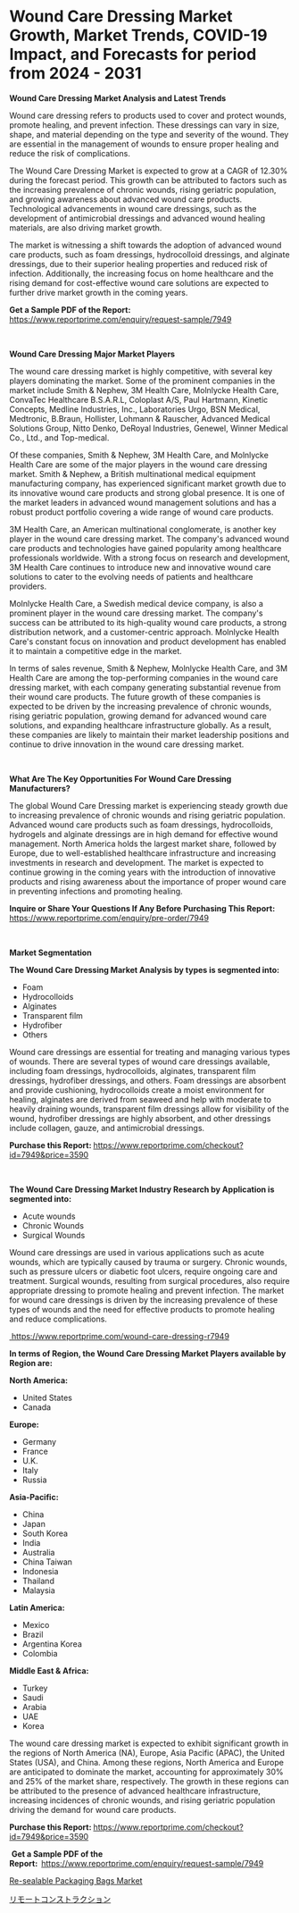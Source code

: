 <p><h1>Wound Care Dressing Market Growth, Market Trends, COVID-19 Impact, and Forecasts for period from 2024 - 2031</h1></p><p><strong>Wound Care Dressing Market Analysis and Latest Trends</strong></p>
<p><p>Wound care dressing refers to products used to cover and protect wounds, promote healing, and prevent infection. These dressings can vary in size, shape, and material depending on the type and severity of the wound. They are essential in the management of wounds to ensure proper healing and reduce the risk of complications.</p><p>The Wound Care Dressing Market is expected to grow at a CAGR of 12.30% during the forecast period. This growth can be attributed to factors such as the increasing prevalence of chronic wounds, rising geriatric population, and growing awareness about advanced wound care products. Technological advancements in wound care dressings, such as the development of antimicrobial dressings and advanced wound healing materials, are also driving market growth.</p><p>The market is witnessing a shift towards the adoption of advanced wound care products, such as foam dressings, hydrocolloid dressings, and alginate dressings, due to their superior healing properties and reduced risk of infection. Additionally, the increasing focus on home healthcare and the rising demand for cost-effective wound care solutions are expected to further drive market growth in the coming years.</p></p>
<p><strong>Get a Sample PDF of the Report:&nbsp;</strong> <a href="https://www.reportprime.com/enquiry/request-sample/7949">https://www.reportprime.com/enquiry/request-sample/7949</a></p>
<p>&nbsp;</p>
<p><strong>Wound Care Dressing Major Market Players</strong></p>
<p><p>The wound care dressing market is highly competitive, with several key players dominating the market. Some of the prominent companies in the market include Smith & Nephew, 3M Health Care, Molnlycke Health Care, ConvaTec Healthcare B.S.A.R.L, Coloplast A/S, Paul Hartmann, Kinetic Concepts, Medline Industries, Inc., Laboratories Urgo, BSN Medical, Medtronic, B.Braun, Hollister, Lohmann & Rauscher, Advanced Medical Solutions Group, Nitto Denko, DeRoyal Industries, Genewel, Winner Medical Co., Ltd., and Top-medical.</p><p>Of these companies, Smith & Nephew, 3M Health Care, and Molnlycke Health Care are some of the major players in the wound care dressing market. Smith & Nephew, a British multinational medical equipment manufacturing company, has experienced significant market growth due to its innovative wound care products and strong global presence. It is one of the market leaders in advanced wound management solutions and has a robust product portfolio covering a wide range of wound care products.</p><p>3M Health Care, an American multinational conglomerate, is another key player in the wound care dressing market. The company's advanced wound care products and technologies have gained popularity among healthcare professionals worldwide. With a strong focus on research and development, 3M Health Care continues to introduce new and innovative wound care solutions to cater to the evolving needs of patients and healthcare providers.</p><p>Molnlycke Health Care, a Swedish medical device company, is also a prominent player in the wound care dressing market. The company's success can be attributed to its high-quality wound care products, a strong distribution network, and a customer-centric approach. Molnlycke Health Care's constant focus on innovation and product development has enabled it to maintain a competitive edge in the market.</p><p>In terms of sales revenue, Smith & Nephew, Molnlycke Health Care, and 3M Health Care are among the top-performing companies in the wound care dressing market, with each company generating substantial revenue from their wound care products. The future growth of these companies is expected to be driven by the increasing prevalence of chronic wounds, rising geriatric population, growing demand for advanced wound care solutions, and expanding healthcare infrastructure globally. As a result, these companies are likely to maintain their market leadership positions and continue to drive innovation in the wound care dressing market.</p></p>
<p>&nbsp;</p>
<p><strong>What Are The Key Opportunities For Wound Care Dressing Manufacturers?</strong></p>
<p><p>The global Wound Care Dressing market is experiencing steady growth due to increasing prevalence of chronic wounds and rising geriatric population. Advanced wound care products such as foam dressings, hydrocolloids, hydrogels and alginate dressings are in high demand for effective wound management. North America holds the largest market share, followed by Europe, due to well-established healthcare infrastructure and increasing investments in research and development. The market is expected to continue growing in the coming years with the introduction of innovative products and rising awareness about the importance of proper wound care in preventing infections and promoting healing.</p></p>
<p><strong>Inquire or Share Your Questions If Any Before Purchasing This Report:</strong> <a href="https://www.reportprime.com/enquiry/pre-order/7949">https://www.reportprime.com/enquiry/pre-order/7949</a></p>
<p>&nbsp;</p>
<p><strong>Market Segmentation</strong></p>
<p><strong>The Wound Care Dressing Market Analysis by types is segmented into:</strong></p>
<p><ul><li>Foam</li><li>Hydrocolloids</li><li>Alginates</li><li>Transparent film</li><li>Hydrofiber</li><li>Others</li></ul></p>
<p><p>Wound care dressings are essential for treating and managing various types of wounds. There are several types of wound care dressings available, including foam dressings, hydrocolloids, alginates, transparent film dressings, hydrofiber dressings, and others. Foam dressings are absorbent and provide cushioning, hydrocolloids create a moist environment for healing, alginates are derived from seaweed and help with moderate to heavily draining wounds, transparent film dressings allow for visibility of the wound, hydrofiber dressings are highly absorbent, and other dressings include collagen, gauze, and antimicrobial dressings.</p></p>
<p><strong>Purchase this Report:&nbsp;</strong><a href="https://www.reportprime.com/checkout?id=7949&price=3590">https://www.reportprime.com/checkout?id=7949&price=3590</a></p>
<p>&nbsp;</p>
<p><strong>The Wound Care Dressing Market Industry Research by Application is segmented into:</strong></p>
<p><ul><li>Acute wounds</li><li>Chronic Wounds</li><li>Surgical Wounds</li></ul></p>
<p><p>Wound care dressings are used in various applications such as acute wounds, which are typically caused by trauma or surgery. Chronic wounds, such as pressure ulcers or diabetic foot ulcers, require ongoing care and treatment. Surgical wounds, resulting from surgical procedures, also require appropriate dressing to promote healing and prevent infection. The market for wound care dressings is driven by the increasing prevalence of these types of wounds and the need for effective products to promote healing and reduce complications.</p></p>
<p><a href="https://www.reportprime.com/wound-care-dressing-r7949">&nbsp;https://www.reportprime.com/wound-care-dressing-r7949</a></p>
<p><strong>In terms of Region, the Wound Care Dressing Market Players available by Region are:</strong></p>
<p>
    <p> <strong> North America: </strong>
        <ul>
            <li>United States</li>
            <li>Canada</li>
        </ul>
        </p> 
    <p> <strong> Europe: </strong>
        <ul>
            <li>Germany</li>
            <li>France</li>
            <li>U.K.</li>
            <li>Italy</li>
            <li>Russia</li>
        </ul>
        </p> 
    <p> <strong> Asia-Pacific: </strong>
        <ul>
            <li>China</li>
            <li>Japan</li>
            <li>South Korea</li>
            <li>India</li>
            <li>Australia</li>
            <li>China Taiwan</li>
            <li>Indonesia</li>
            <li>Thailand</li>
            <li>Malaysia</li>
        </ul>
        </p> 
    <p> <strong> Latin America: </strong>
        <ul>
            <li>Mexico</li>
            <li>Brazil</li>
            <li>Argentina Korea</li>
            <li>Colombia</li>
        </ul>
        </p> 
    <p> <strong> Middle East & Africa: </strong>
        <ul>
            <li>Turkey</li>
            <li>Saudi</li>
            <li>Arabia</li>
            <li>UAE</li>
            <li>Korea</li>
        </ul>
    </p>
    </p>
<p><p>The wound care dressing market is expected to exhibit significant growth in the regions of North America (NA), Europe, Asia Pacific (APAC), the United States (USA), and China. Among these regions, North America and Europe are anticipated to dominate the market, accounting for approximately 30% and 25% of the market share, respectively. The growth in these regions can be attributed to the presence of advanced healthcare infrastructure, increasing incidences of chronic wounds, and rising geriatric population driving the demand for wound care products.</p></p>
<p><strong>Purchase this Report: </strong><a href="https://www.reportprime.com/checkout?id=7949&price=3590">https://www.reportprime.com/checkout?id=7949&price=3590</a></p>
<p>&nbsp;<strong>Get a Sample PDF of the Report:&nbsp;&nbsp;</strong><a href="https://www.reportprime.com/enquiry/request-sample/7949">https://www.reportprime.com/enquiry/request-sample/7949</a></p>
<p><strong></strong></p>
<p><p><a href="https://view.publitas.com/reportprime-1/re-sealable-packaging-bags-market-analysis-its-cagr-market-segmentation-and-global-industry-overview/">Re-sealable Packaging Bags Market</a></p><p><a href="https://github.com/TysonKub/Market-Research-Report-List-1/blob/main/459523476878.md">リモートコンストラクション</a></p></p>